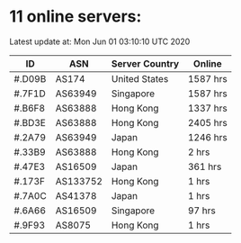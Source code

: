 # 11 online servers:

Latest update at: Mon Jun 01 03:10:10 UTC 2020

| ID | ASN | Server Country | Online |
| -- | --- | -------------- | ------ |
| #.D09B | AS174 | United States | 1587 hrs |
| #.7F1D | AS63949 | Singapore | 1587 hrs |
| #.B6F8 | AS63888 | Hong Kong | 1337 hrs |
| #.BD3E | AS63888 | Hong Kong | 2405 hrs |
| #.2A79 | AS63949 | Japan | 1246 hrs |
| #.33B9 | AS63888 | Hong Kong | 2 hrs |
| #.47E3 | AS16509 | Japan | 361 hrs |
| #.173F | AS133752 | Hong Kong | 1 hrs |
| #.7A0C | AS41378 | Japan | 1 hrs |
| #.6A66 | AS16509 | Singapore | 97 hrs |
| #.9F93 | AS8075 | Hong Kong | 1 hrs |

